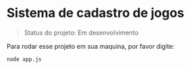 <h1> Sistema de cadastro de jogos</h1>

>Status do projeto: Em desenvolvimento

Para rodar esse projeto em sua maquina, por favor digite:
```
node app.js
```
